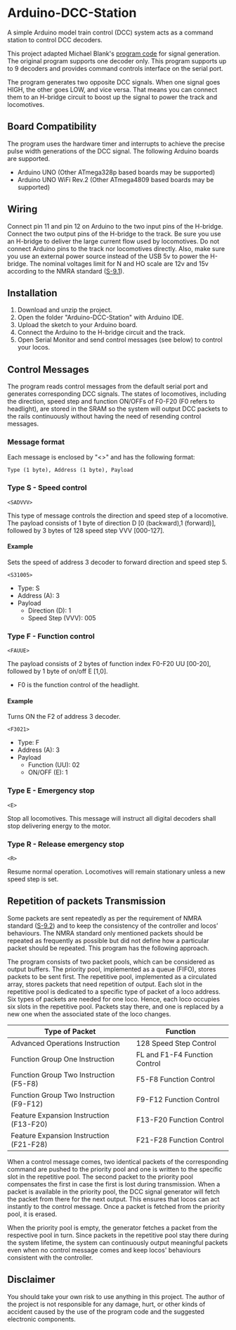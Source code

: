 # Arduino-DCC-Station
A simple Arduino model train control (DCC) system acts as a command station to control DCC decoders.

This project adapted Michael Blank's [program code](http://www.oscale.net/en/simpledcc) for signal generation. The original program supports one decoder only. This program supports up to 9 decoders and provides command controls interface on the serial port.

The program generates two opposite DCC signals. When one signal goes HIGH, the other goes LOW, and vice versa. That means you can connect them to an H-bridge circuit to boost up the signal to power the track and locomotives.

## Board Compatibility
The program uses the hardware timer and interrupts to achieve the precise pulse width generations of the DCC signal. The following Arduino boards are supported.

- Arduino UNO (Other ATmega328p based boards may be supported)
- Arduino UNO WiFi Rev.2 (Other ATmega4809 based boards may be supported)

## Wiring
Connect pin 11 and pin 12 on Arduino to the two input pins of the H-bridge. Connect the two output pins of the H-bridge to the track. Be sure you use an H-bridge to deliver the large current flow used by locomotives. Do not connect Arduino pins to the track nor locomotives directly. Also, make sure you use an external power source instead of the USB 5v to power the H-bridge. The nominal voltages limit for N and HO scale are 12v and 15v according to the NMRA standard ([S-9.1](https://www.nmra.org/sites/default/files/standards/sandrp/pdf/s-9.1_electrical_standards_for_digital_command_control_2021.pdf)).

## Installation
1. Download and unzip the project.
2. Open the folder "Arduino-DCC-Station" with Arduino IDE.
3. Upload the sketch to your Arduino board.
4. Connect the Arduino to the H-bridge circuit and the track.
5. Open Serial Monitor and send control messages (see below) to control your locos. 

## Control Messages
The program reads control messages from the default serial port and generates corresponding DCC signals. The states of locomotives, including the direction, speed step and function ON/OFFs of F0-F20 (F0 refers to headlight), are stored in the SRAM so the system will output DCC packets to the rails continuously without having the need of resending control messages.

### Message format
Each message is enclosed by "<>" and has the following format:
```
Type (1 byte), Address (1 byte), Payload
```
### Type S - Speed control
```
<SADVVV>
```
This type of message controls the direction and speed step of a locomotive.
The payload consists of 1 byte of direction D [0 (backward),1 (forward)], followed by 3 bytes of 128 speed step VVV [000-127].

#### Example
Sets the speed of address 3 decoder to forward direction and speed step 5.
```
<S31005>
```
* Type: S
* Address (A): 3
* Payload
  * Direction (D): 1
  * Speed Step (VVV): 005

### Type F - Function control
```
<FAUUE>
```
The payload consists of 2 bytes of function index F0-F20 UU [00-20], followed by 1 byte of on/off E [1,0].
* F0 is the function control of the headlight.

#### Example
Turns ON the F2 of address 3 decoder.
```
<F3021>
```
* Type: F
* Address (A): 3
* Payload
  * Function (UU): 02
  * ON/OFF (E): 1
  
### Type E - Emergency stop
```
<E>
```
Stop all locomotives. This message will instruct all digital decoders shall stop delivering energy to the motor.

### Type R - Release emergency stop
```
<R>
```
Resume normal operation. Locomotives will remain stationary unless a new speed step is set. 

## Repetition of packets Transmission
Some packets are sent repeatedly as per the requirement of NMRA standard ([S-9.2](https://www.nmra.org/sites/default/files/s-92-2004-07.pdf)) and to keep the consistency of the controller and locos’ behaviours. The NMRA standard only mentioned packets should be repeated as frequently as possible but did not define how a particular packet should be repeated. This program has the following approach.

The program consists of two packet pools, which can be considered as output buffers. The priority pool, implemented as a queue (FIFO), stores packets to be sent first. The repetitive pool, implemented as a circulated array, stores packets that need repetition of output. Each slot in the repetitive pool is dedicated to a specific type of packet of a loco address. Six types of packets are needed for one loco. Hence, each loco occupies six slots in the repetitive pool. Packets stay there, and one is replaced by a new one when the associated state of the loco changes.

|Type of Packet | Function|
| ------------- | ------------- |
|Advanced Operations Instruction | 128 Speed Step Control|
|Function Group One Instruction | FL and F1-F4 Function Control|
|Function Group Two Instruction (F5-F8) | F5-F8 Function Control|
|Function Group Two Instruction (F9-F12) | F9-F12 Function Control|
|Feature Expansion Instruction (F13-F20) | F13-F20 Function Control|
|Feature Expansion Instruction (F21-F28) | F21-F28 Function Control|

When a control message comes, two identical packets of the corresponding command are pushed to the priority pool and one is written to the specific slot in the repetitive pool. The second packet to the priority pool compensates the first in case the first is lost during transmission. When a packet is available in the priority pool, the DCC signal generator will fetch the packet from there for the next output. This ensures that locos can act instantly to the control message. Once a packet is fetched from the priority pool, it is erased.

When the priority pool is empty, the generator fetches a packet from the respective pool in turn. Since packets in the repetitive pool stay there during the system lifetime, the system can continuously output meaningful packets even when no control message comes and keep locos' behaviours consistent with the controller.

## Disclaimer
You should take your own risk to use anything in this project. The author of the project is not responsible for any damage, hurt, or other kinds of accident caused by the use of the program code and the suggested electronic components.
